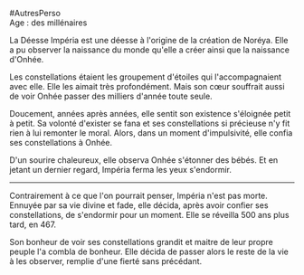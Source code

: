 #AutresPerso  
Age : des millénaires

La Déesse Impéria est une déesse à l'origine de la création de Noréya. Elle a pu observer la naissance du monde qu'elle a créer ainsi que la naissance d'Onhée. 

Les constellations étaient les groupement d'étoiles qui l'accompagnaient avec elle. Elle les aimait très profondément. Mais son cœur souffrait aussi de voir Onhée passer des milliers d'année toute seule. 

Doucement, années après années, elle sentit son existence s'éloignée petit à petit. Sa volonté d'exister se fana et ses constellations si précieuse n'y fit rien à lui remonter le moral. Alors, dans un moment d'impulsivité, elle confia ses constellations à Onhée.

D'un sourire chaleureux, elle observa Onhée s'étonner des bébés. Et en  jetant un dernier regard, Impéria ferma les yeux s'endormir.

-------------------------------------------------------------------------------

Contrairement à ce que l'on pourrait penser, Impéria n'est pas morte. Ennuyée par sa vie divine et fade, elle décida, après avoir confier ses constellations, de s'endormir pour un moment. Elle se réveilla 500 ans plus tard, en 467.

Son bonheur de voir ses constellations grandit et maitre de leur propre peuple l'a combla de bonheur. Elle décida de passer alors le reste de la vie à les observer, remplie d'une fierté sans précédant.